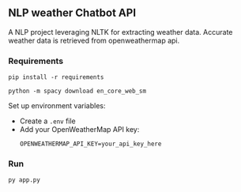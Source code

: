 ## NLP weather Chatbot API

A NLP project leveraging NLTK for extracting weather data.
Accurate weather data is retrieved from openweathermap api.

### Requirements

````
pip install -r requirements
````

````
python -m spacy download en_core_web_sm
````

Set up environment variables:
- Create a `.env` file
- Add your OpenWeatherMap API key:
  ```
  OPENWEATHERMAP_API_KEY=your_api_key_here
  ```

### Run

````
py app.py
````